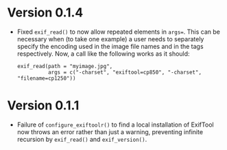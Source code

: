 # Version 0.1.4

* Fixed `exif_read()` to now allow repeated elements in `args=`. This
  can be necessary when (to take one example) a user needs to
  separately specify the encoding used in the image file names and in
  the tags respectively. Now, a call like the following works as it
  should:
  
      exif_read(path = "myimage.jpg", 
	            args = c("-charset", "exiftool=cp850", "-charset", "filename=cp1250"))

# Version 0.1.1

* Failure of `configure_exiftoolr()` to find a local installation of
  ExifTool now throws an error rather than just a warning, preventing
  infinite recursion by `exif_read()` and `exif_version()`.
